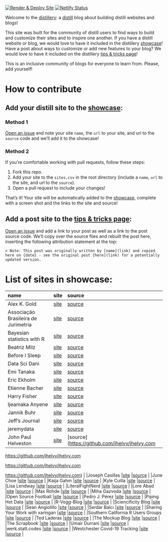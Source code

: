 
<!-- README.md is generated from README.Rmd. Please edit that file -->
<!-- badges: start -->

[![Render & Deploy
Site](https://github.com/jhelvy/distillery/actions/workflows/build_site.yml/badge.svg?branch=main)](https://github.com/jhelvy/distillery/actions/workflows/build_site.yml)
[![Netlify
Status](https://api.netlify.com/api/v1/badges/2355cde2-cab8-411b-ad51-e55dd5422c59/deploy-status)](https://app.netlify.com/sites/distillery/deploys)
<!-- badges: end -->

Welcome to the [distillery](https://distillery.rbind.io/): a
[distill](https://rstudio.github.io/distill/) blog about building
distill websites and blogs!

This site was built for the community of distill users to find ways to
build and customize their sites and to inspire one another. If you have
a distill website or blog, we would love to have it included in the
distillery [showcase](https://distillery.rbind.io/showcase.html)! Have a
post about ways to customize or add new features to your blog? We would
love to have it included on the distillery [tips & tricks
page](https://distillery.rbind.io/tips_and_tricks.html)!

This is an inclusive community of blogs for everyone to learn from.
Please, add yourself!

# How to contribute

## Add your distill site to the [showcase](https://distillery.rbind.io/showcase.html):

### Method 1

[Open an issue](https://github.com/jhelvy/distillery/issues) and note
your site `name`, the `url` to your site, and url to the `source` code
and we’ll add it to the showcase!

### Method 2

If you’re comfortable working with pull requests, follow these steps:

1.  Fork this repo.
2.  Add your site to the `sites.csv` in the root directory (include a
    `name`, `url` to the site, and url to the `source`).
3.  Open a pull request to include your changes!

That’s it! Your site will be automatically added to the
[showcase](https://distillery.rbind.io/showcase.html), complete with a
screen shot and the links to the site and source!

## Add a post site to the [tips & tricks page](https://distillery.rbind.io/tips_and_tricks.html):

[Open an issue](https://github.com/jhelvy/distillery/issues) and add a
link to your post as well as a link to the post source code. We’ll copy
over the source files and rebuilt the post here, inserting the following
attribution statement at the top:

    > Note: This post was originally written by [name](link) and copied here on {date} - see the original post [here](link) for a potentially updated version.

# List of sites in showcase:

| name                                | site                                                            | source                                                              |
|:------------------------------------|:----------------------------------------------------------------|:--------------------------------------------------------------------|
| Alex K. Gold                        | [site](https://alexkgold.space/)                                | [source](https://github.com/akgold/akg_site)                        |
| Associação Brasileira de Jurimetria | [site](https://lab.abj.org.br/)                                 | [source](https://github.com/abjur/blog)                             |
| Bayesian statistics with R          | [site](https://oliviergimenez.github.io/bayesian-stats-with-R/) | [source](https://github.com/oliviergimenez/bayesian-stats-with-R)   |
| Beatriz Milz                        | [site](https://beatrizmilz.com/)                                | [source](https://github.com/beatrizmilz/blog)                       |
| Before I Sleep                      | [site](https://milesmcbain.xyz/)                                | [source](https://github.com/MilesMcBain/milesmcbain.com/)           |
| Data Sci Dani                       | [site](https://datascidani.com/)                                | [source](https://github.com/danielle-b/datascidani2)                |
| Emi Tanaka                          | [site](https://emitanaka.org/)                                  | [source](https://github.com/emitanaka/emitanaka.github.io)          |
| Eric Ekholm                         | [site](https://www.ericekholm.com/)                             | [source](https://github.com/ekholme/ee-website)                     |
| Etienne Bacher                      | [site](https://www.etiennebacher.com/)                          | [source](https://github.com/etiennebacher/personal_website_distill) |
| Harry Fisher                        | [site](https://hfshr.xyz)                                       | [source](https://github.com/hfshr/distill_blog)                     |
| Ijeamaka Anyene                     | [site](https://ijeamaka-anyene.netlify.app/)                    | [source](https://github.com/Ijeamakaanyene/ijeamaka-anyene)         |
| Jannik Buhr                         | [site](https://jmbuhr.de)                                       | [source](https://github.com/jmbuhr/jmbuhr.github.io)                |
| Jeff’s Journal                      | [site](https://jeffreyasselin.netlify.app/)                     | [source](https://github.com/jassassin68/my-distill-site)            |
| jeremydata                          | [site](https://jeremydata.com/)                                 | [source](https://github.com/jeremy-allen/jeremydata_blog)           |
| John Paul Helveston                 | [site](https://www.jhelvy.com/)                                 | \[source\](<https://github.com/jhelvy/jhelvy.com>                   |

<https://github.com/jhelvy/jhelvy.com>

<https://github.com/jhelvy/jhelvy.com>

<https://github.com/jhelvy/jhelvy.com>) \| \|Joseph Casillas
\|[site](https://www.jvcasillas.com/)
\|[source](https://github.com/jvcasillas/jvcasillas.github.io) \| \|June
Choe \|[site](https://yjunechoe.github.io/)
\|[source](https://github.com/yjunechoe/yjunechoe.github.io) \| \|Kaija
Gahm \|[site](https://kaijagahm.netlify.app/)
\|[source](https://github.com/kaijagahm/kaija_bean) \| \|Kyle Cuilla
\|[site](https://kcanalytics.netlify.app/)
\|[source](https://github.com/kcuilla/kc_analytics) \| \|Lisa Lendway
\|[site](https://lisalendway.netlify.app/)
\|[source](https://github.com/llendway/lisalendway_distill) \|
\|LiteralFightNerd \|[site](https://literalfightnerd.com/)
\|[source](https://github.com/NateLatshaw/LiteralFightNerd) \| \|Lore
Abad \|[site](https://loreabad6.github.io/)
\|[source](https://github.com/loreabad6/loreabad6.github.io) \| \|Max
Rohde \|[site](https://maximilianrohde.com)
\|[source](https://github.com/maxdrohde/blog) \| \|Miha Gazvoda
\|[site](https://mihagazvoda.com/)
\|[source](https://github.com/mihagazvoda/mihagazvoda.com) \| \|Open
Source Football \|[site](https://www.opensourcefootball.com/)
\|[source](https://github.com/mrcaseb/open-source-football) \| \|Pedro
J. Pérez \|[site](https://perezp44.github.io/pjperez.web/01_blog.html)
\|[source](https://github.com/perezp44/pjperez.web) \| \|Piping Hot Data
\|[site](https://www.pipinghotdata.com/)
\|[source](https://github.com/shannonpileggi/pipinghotdata_distill) \|
\|R-Vogg-Blog \|[site](https://r-vogg-blog.netlify.app/)
\|[source](https://github.com/richardvogg/r-vogg-blog) \|
\|Sciencificity Blog \|[site](https://sciencificity-blog.netlify.app/)
\|[source](https://github.com/sciencificity/Blog_Vebash) \| \|Sean
Angiolillo \|[site](https://sean.rbind.io)
\|[source](https://github.com/seanangio/distill_blog) \| \|Serdar Balcı
\|[site](https://www.serdarbalci.com/)
\|[source](https://github.com/sbalci/sbalci.github.io/) \| \|Sharing
Your Work with xaringan
\|[site](https://spcanelon.github.io/xaringan-basics-and-beyond)
\|[source](https://github.com/spcanelon/xaringan-basics-and-beyond) \|
\|Southern California R Users Groups \|[site](https://socalr.org/)
\|[source](https://github.com/laRusers/socalr.org) \| \|Ted Laderas
\|[site](https://laderast.github.io)
\|[source](https://github.com/laderast/laderast.github.io) \| \|The
Mockup Blog \|[site](https://themockup.netlify.app/)
\|[source](https://github.com/jthomasmock/radix_themockup) \| \|The
Scrapbook \|[site](https://eliocamp.github.io/scrapbook/)
\|[source](https://github.com/eliocamp/scrapbook) \| \|Umair Durrani
\|[site](https://udurrani.netlify.app/)
\|[source](https://github.com/durraniu/udurrani_distill) \|
\|werk.statt.codes \|[site](https://werk.statt.codes/)
\|[source](https://github.com/werkstattcodes/distill_clean) \|
\|Westchester Covid-19 Tracking
\|[site](https://westchester-covid.mattherman.info/)
\|[source](https://github.com/mfherman/westchester-covid) \|
